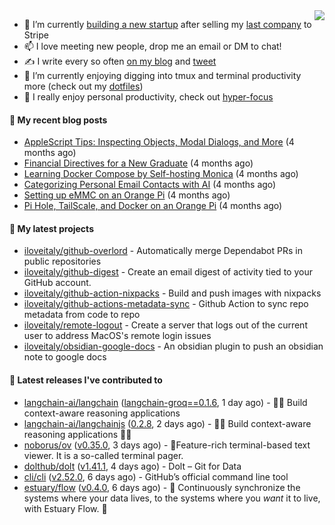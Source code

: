 <img align="right" src="https://github-readme-stats.vercel.app/api?username=iloveitaly&show_icons=true&text_color=718096&hide_title=true"/>

- 🔭 I’m currently [building a new startup](https://mikebian.co/bye-stripe-on-to-the-next-adventure/) after selling my [last company](https://suitesync.io) to Stripe
- 📫 I love meeting new people, drop me an email or DM to chat!
- ✍️ I write every so often [on my blog](http://mikebian.co/) and [tweet](https://twitter.com/mike_bianco)
- 🌱 I’m currently enjoying digging into tmux and terminal productivity more (check out my [dotfiles](https://github.com/iloveitaly/dotfiles))
- 💬 I really enjoy personal productivity, check out [hyper-focus](https://github.com/iloveitaly/hyper-focus)

#### 📜 My recent blog posts


- [AppleScript Tips: Inspecting Objects, Modal Dialogs, and More](https://mikebian.co/applescript-tips-inspecting-objects-modal-dialogs-and-more/) (4 months ago)
- [Financial Directives for a New Graduate](https://mikebian.co/financial-directives-for-a-new-graduate/) (4 months ago)
- [Learning Docker Compose by Self-hosting Monica](https://mikebian.co/learning-docker-compose-by-self-hosting-monica/) (4 months ago)
- [Categorizing Personal Email Contacts with AI](https://mikebian.co/categorizing-personal-email-contacts-with-ai/) (4 months ago)
- [Setting up eMMC on an Orange Pi](https://mikebian.co/setting-up-emmc-on-an-orange-pi/) (4 months ago)
- [Pi Hole, TailScale, and Docker on an Orange Pi](https://mikebian.co/pi-hole-tailscale-and-docker-on-an-orange-pi/) (4 months ago)

#### 🌱 My latest projects


- [iloveitaly/github-overlord](https://github.com/iloveitaly/github-overlord) - Automatically merge Dependabot PRs in public repositories
- [iloveitaly/github-digest](https://github.com/iloveitaly/github-digest) - Create an email digest of activity tied to your GitHub account.
- [iloveitaly/github-action-nixpacks](https://github.com/iloveitaly/github-action-nixpacks) - Build and push images with nixpacks
- [iloveitaly/github-actions-metadata-sync](https://github.com/iloveitaly/github-actions-metadata-sync) - Github Action to sync repo metadata from code to repo
- [iloveitaly/remote-logout](https://github.com/iloveitaly/remote-logout) - Create a server that logs out of the current user to address MacOS&#39;s remote login issues
- [iloveitaly/obsidian-google-docs](https://github.com/iloveitaly/obsidian-google-docs) - An obsidian plugin to push an obsidian note to google docs

#### 🔭 Latest releases I've contributed to


- [langchain-ai/langchain](https://github.com/langchain-ai/langchain) ([langchain-groq==0.1.6](https://github.com/langchain-ai/langchain/releases/tag/langchain-groq%3D%3D0.1.6), 1 day ago) - 🦜🔗 Build context-aware reasoning applications
- [langchain-ai/langchainjs](https://github.com/langchain-ai/langchainjs) ([0.2.8](https://github.com/langchain-ai/langchainjs/releases/tag/0.2.8), 2 days ago) - 🦜🔗 Build context-aware reasoning applications 🦜🔗
- [noborus/ov](https://github.com/noborus/ov) ([v0.35.0](https://github.com/noborus/ov/releases/tag/v0.35.0), 3 days ago) - 🎑Feature-rich terminal-based text viewer.  It is a so-called terminal pager.
- [dolthub/dolt](https://github.com/dolthub/dolt) ([v1.41.1](https://github.com/dolthub/dolt/releases/tag/v1.41.1), 4 days ago) - Dolt – Git for Data
- [cli/cli](https://github.com/cli/cli) ([v2.52.0](https://github.com/cli/cli/releases/tag/v2.52.0), 6 days ago) - GitHub’s official command line tool
- [estuary/flow](https://github.com/estuary/flow) ([v0.4.0](https://github.com/estuary/flow/releases/tag/v0.4.0), 6 days ago) - 🌊 Continuously synchronize the systems where your data lives, to the systems where you _want_ it to live, with Estuary Flow. 🌊 
